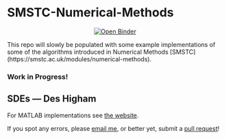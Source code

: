 # SMSTC-Numerical-Methods
<p align="center">
<a href="https://mybinder.org/v2/gh/Tom271/SMSTC-Numerical-Methods/master"><img alt="Open Binder" src="https://mybinder.org/badge_logo.svg"></a>
</p>
This repo will slowly be populated with some example implementations of some of the algorithms introduced in 
 Numerical Methods
[SMSTC](https://smstc.ac.uk/modules/numerical-methods).

### Work in Progress!

## SDEs — Des Higham
For MATLAB implementations see [the website](http://personal.strath.ac.uk/d.j.higham/algfiles.html).


If you spot any errors, please [email me](mailto:tmh2_at_hw_dotac_dot_uk), or better yet, submit a [pull request](https://www.atlassian.com/git/tutorials/making-a-pull-request)! 
